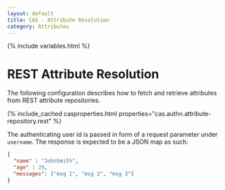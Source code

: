 ```yaml
---
layout: default
title: CAS - Attribute Resolution
category: Attributes
---
```


{% include variables.html %}

# REST Attribute Resolution
     
The following configuration describes how to fetch and retrieve attributes from REST attribute repositories.

{% include_cached casproperties.html properties="cas.authn.attribute-repository.rest" %}

The authenticating user id is passed in form of a request parameter under `username`. The response is expected
to be a JSON map as such:

```json
{
  "name" : "JohnSmith",
  "age" : 29,
  "messages": ["msg 1", "msg 2", "msg 3"]
}
```


